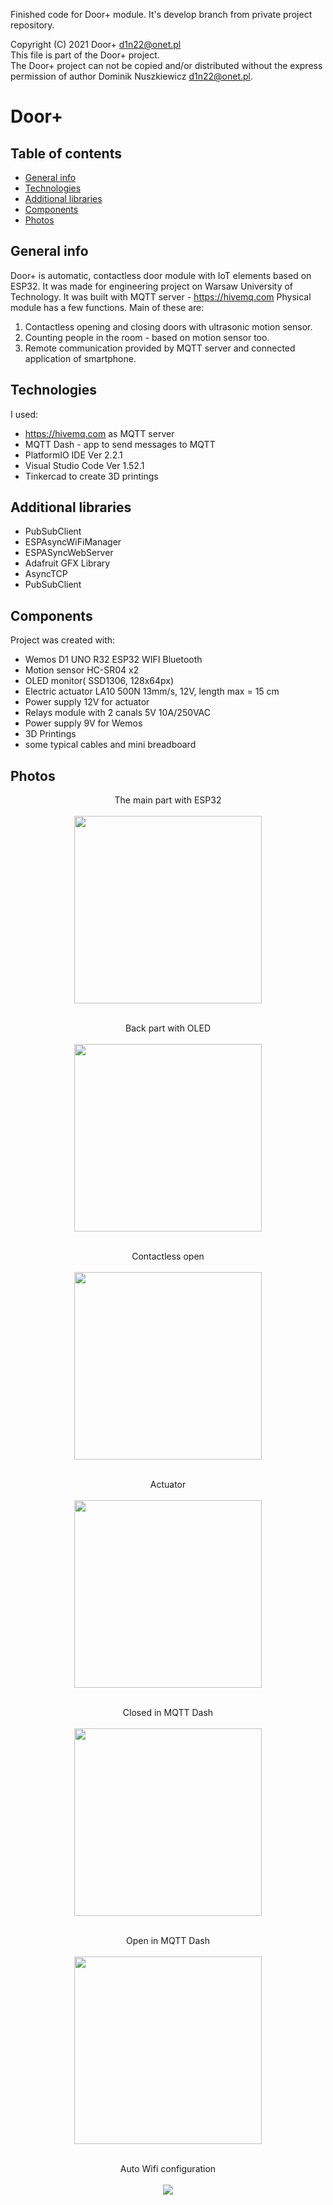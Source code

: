 Finished code for Door+ module. It's develop branch from private project repository.

Copyright (C) 2021 Door+ <d1n22@onet.pl><br>
This file is part of the Door+ project.<br>
The Door+ project can not be copied and/or distributed without the express<br>
permission of author Dominik Nuszkiewicz <d1n22@onet.pl>.<br>


# Door+

## Table of contents
* [General info](#general-info)
* [Technologies](#technologies)
* [Additional libraries](#libraries)
* [Components](#components)
* [Photos](#photos)


## General info
Door+ is automatic, contactless door module with IoT elements based on ESP32. It was made for engineering project on Warsaw University of Technology. It was built with MQTT server - https://hivemq.com
Physical module has a few functions. Main of these are:

1. Contactless opening and closing doors with ultrasonic motion sensor.
2. Counting people in the room - based on motion sensor too.
3. Remote communication provided by MQTT server and connected application of smartphone.


## Technologies
I used:
* https://hivemq.com as MQTT server
* MQTT Dash - app to send messages to MQTT
* PlatformIO IDE Ver 2.2.1
* Visual Studio Code Ver 1.52.1
* Tinkercad to create 3D printings

## Additional libraries
* PubSubClient 
* ESPAsyncWiFiManager
* ESPASyncWebServer
* Adafruit GFX Library
* AsyncTCP
* PubSubClient



## Components
Project was created with:
* Wemos D1 UNO R32 ESP32 WIFI Bluetooth
* Motion sensor HC-SR04 x2
* OLED monitor( SSD1306, 128x64px)
* Electric actuator LA10 500N 13mm/s, 12V, length max = 15 cm
* Power supply 12V for actuator
* Relays module with 2 canals 5V 10A/250VAC
* Power supply 9V for Wemos
* 3D Printings
* some typical cables and mini breadboard


## Photos


<p align="center">
  The main part with ESP32<br><br>
  <img width="300" src="https://github.com/ninjavaz/door_plus/blob/main/Photos/1.png?raw=true"><br><br>
</p>
  
<p align="center">
  Back part with OLED<br><br>
  <img width="300" src="https://github.com/ninjavaz/door_plus/blob/main/Photos/2.png?raw=true"><br><br>
</p>  
  
<p align="center">
  Contactless open<br><br>
  <img width="300" src="https://github.com/ninjavaz/door_plus/blob/main/Photos/3.png?raw=true"><br><br>
</p>
  
<p align="center">
  Actuator<br><br>
  <img width="300" src="https://github.com/ninjavaz/door_plus/blob/main/Photos/4.png?raw=true"><br><br>
</p>

<p align="center">
  Closed in MQTT Dash<br><br>
  <img width="300" src="https://github.com/ninjavaz/door_plus/blob/main/Photos/telefon2.png?raw=true"><br><br>
</p>
  
<p align="center">
  Open in MQTT Dash<br><br>
  <img width="300" src="https://github.com/ninjavaz/door_plus/blob/main/Photos/telefon_3.png?raw=true"><br><br>
</p>  
  
<p align="center">
  Auto Wifi configuration<br><br>
  <img src="https://github.com/ninjavaz/door_plus/blob/main/Photos/wifi_config.png?raw=true"><br><br>
</p>




